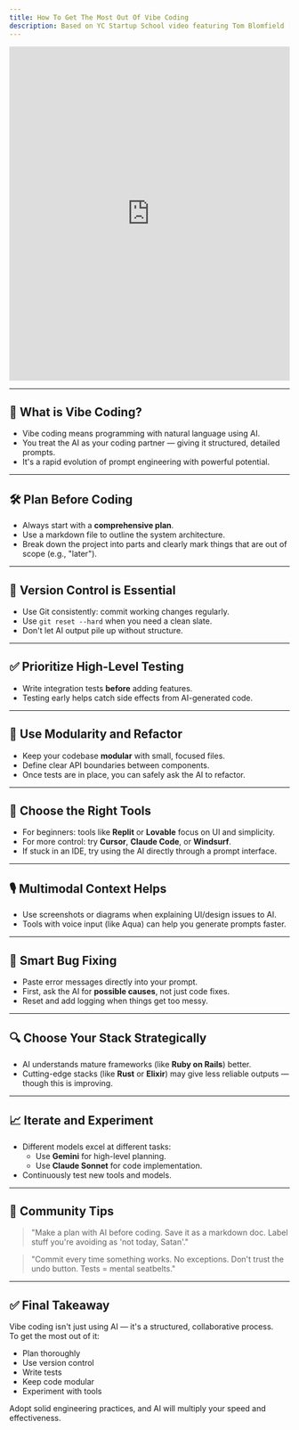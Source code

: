 ```yaml
---
title: How To Get The Most Out Of Vibe Coding
description: Based on YC Startup School video featuring Tom Blomfield [Watch the video on YouTube](https://youtu.be/BJjsfNO5JTo)
---
```


<iframe style="width:100%;height:600px;" src="https://www.youtube.com/embed/BJjsfNO5JTo" title="YouTube video player" frameborder="0" allow="accelerometer; autoplay; clipboard-write; encrypted-media; gyroscope; picture-in-picture; web-share" allowfullscreen></iframe>



---

## 🎯 What is Vibe Coding?

- Vibe coding means programming with natural language using AI.
- You treat the AI as your coding partner — giving it structured, detailed prompts.
- It's a rapid evolution of prompt engineering with powerful potential.

---

## 🛠 Plan Before Coding

- Always start with a **comprehensive plan**.
- Use a markdown file to outline the system architecture.
- Break down the project into parts and clearly mark things that are out of scope (e.g., "later").

---

## 🔄 Version Control is Essential

- Use Git consistently: commit working changes regularly.
- Use `git reset --hard` when you need a clean slate.
- Don't let AI output pile up without structure.

---

## ✅ Prioritize High-Level Testing

- Write integration tests **before** adding features.
- Testing early helps catch side effects from AI-generated code.

---

## 🧩 Use Modularity and Refactor

- Keep your codebase **modular** with small, focused files.
- Define clear API boundaries between components.
- Once tests are in place, you can safely ask the AI to refactor.

---

## 🧰 Choose the Right Tools

- For beginners: tools like **Replit** or **Lovable** focus on UI and simplicity.
- For more control: try **Cursor**, **Claude Code**, or **Windsurf**.
- If stuck in an IDE, try using the AI directly through a prompt interface.

---

## 🎙 Multimodal Context Helps

- Use screenshots or diagrams when explaining UI/design issues to AI.
- Tools with voice input (like Aqua) can help you generate prompts faster.

---

## 🐞 Smart Bug Fixing

- Paste error messages directly into your prompt.
- First, ask the AI for **possible causes**, not just code fixes.
- Reset and add logging when things get too messy.

---

## 🔍 Choose Your Stack Strategically

- AI understands mature frameworks (like **Ruby on Rails**) better.
- Cutting-edge stacks (like **Rust** or **Elixir**) may give less reliable outputs — though this is improving.

---

## 📈 Iterate and Experiment

- Different models excel at different tasks:
  - Use **Gemini** for high-level planning.
  - Use **Claude Sonnet** for code implementation.
- Continuously test new tools and models.

---

## 💬 Community Tips

> "Make a plan with AI before coding. Save it as a markdown doc. Label stuff you're avoiding as 'not today, Satan'."

> "Commit every time something works. No exceptions. Don't trust the undo button. Tests = mental seatbelts."

---

## ✅ Final Takeaway

Vibe coding isn't just using AI — it's a structured, collaborative process.  
To get the most out of it:

- Plan thoroughly  
- Use version control  
- Write tests  
- Keep code modular  
- Experiment with tools  

Adopt solid engineering practices, and AI will multiply your speed and effectiveness.
